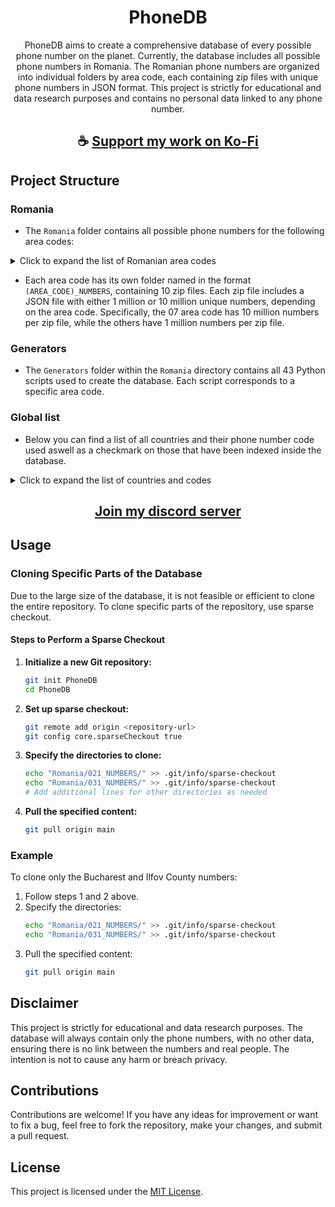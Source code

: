 <div align="center">

# PhoneDB

PhoneDB aims to create a comprehensive database of every possible phone number on the planet. Currently, the database includes all possible phone numbers in Romania. The Romanian phone numbers are organized into individual folders by area code, each containing zip files with unique phone numbers in JSON format. This project is strictly for educational and data research purposes and contains no personal data linked to any phone number.

</div>

<div align="center">

## ☕ [Support my work on Ko-Fi](https://ko-fi.com/thatsinewave)

</div>

## Project Structure

### Romania
- The `Romania` folder contains all possible phone numbers for the following area codes:
<details>
  <summary>Click to expand the list of Romanian area codes</summary>

  |         REGION        |   CODE    |  INDEXED  |
  |:---------------------:|:---------:|:---------:|
  |   Bucharest Capital   |   021     |    ✅     |
  |      Ilfov County     |   031     |    ✅     |
  |     Suceava County    |   230     |    ✅     |
  |    Botoșani County    |   231     |    ✅     |
  |      Iași County      |   232     |    ✅     |
  |      Neamț County     |   233     |    ✅     |
  |      Bacău County     |   234     |    ✅     |
  |     Vaslui County     |   235     |    ✅     |
  |     Galați County     |   236     |    ✅     |
  |     Vrancea County    |   237     |    ✅     |
  |      Buzău County     |   238     |    ✅     |
  |     Brăila County     |   239     |    ✅     |
  |     Tulcea County     |   240     |    ✅     |
  |    Constanța County   |   241     |    ✅     |
  |    Călărași County    |   242     |    ✅     |
  |    Ialomița County    |   243     |    ✅     |
  |     Prahova County    |   244     |    ✅     |
  |    Dâmbovița County   |   245     |    ✅     |
  |     Giurgiu County    |   246     |    ✅     |
  |    Teleorman County   |   247     |    ✅     |
  |      Argeș County     |   248     |    ✅     |
  |       Olt County      |   249     |    ✅     |
  |      Dolj County      |   250     |    ✅     |
  |    Mehedinți County   |   251     |    ✅     |
  |      Gorj County      |   252     |    ✅     |
  |     Vâlcea County     |   253     |    ✅     |
  |    Hunedoara County   |   254     |    ✅     |
  |  Caraș-Severin County |   255     |    ✅     |
  |      Timiș County     |   256     |    ✅     |
  |      Arad County      |   257     |    ✅     |
  |      Alba County      |   258     |    ✅     |
  |      Bihor County     |   259     |    ✅     |
  |    Satu Mare County   |   260     |    ✅     |
  |    Maramureș County   |   261     |    ✅     |
  |      Sălaj County     |   262     |    ✅     |
  | Bistrița-Năsăud County |   263    |    ✅     |
  |      Cluj County      |   264     |    ✅     |
  |      Mureș County     |   265     |    ✅     |
  |    Harghita County    |   266     |    ✅     |
  |     Covasna County    |   267     |    ✅     |
  |     Brașov County     |   268     |    ✅     |
  |     Sibiu County      |   269     |    ✅     |
</details>


- Each area code has its own folder named in the format `(AREA_CODE)_NUMBERS`, containing 10 zip files. Each zip file includes a JSON file with either 1 million or 10 million unique numbers, depending on the area code. Specifically, the 07 area code has 10 million numbers per zip file, while the others have 1 million numbers per zip file.

### Generators

- The `Generators` folder within the `Romania` directory contains all 43 Python scripts used to create the database. Each script corresponds to a specific area code.

### Global list
- Below you can find a list of all countries and their phone number code used aswell as a checkmark on those that have been indexed inside the database.

<details>
  <summary>Click to expand the list of countries and codes</summary>

  |        COUNTRY         |   CODE    |  INDEXED  |
  |:----------------------:|:---------:|:---------:|
  |        Canada          |     1     |     ❌     |
  |    United States       |     1     |     ❌     |
  |     Kazakhstan         |     7     |     ❌     |
  |        Russia          |     7     |     ❌     |
  |        Egypt           |    20     |     ❌     |
  |     South Africa       |    27     |     ❌     |
  |        Greece          |    30     |     ❌     |
  |     Netherlands        |    31     |     ❌     |
  |       Belgium          |    32     |     ❌     |
  |        France          |    33     |     ❌     |
  |        Spain           |    34     |     ❌     |
  |       Hungary          |    36     |     ❌     |
  |        Italy           |    39     |     ❌     |
  |       Romania          |    40     |     ✅     |
  |     Switzerland        |    41     |     ❌     |
  |       Austria          |    43     |     ❌     |
  |    United Kingdom      |    44     |     ❌     |
  |       Denmark          |    45     |     ❌     |
  |        Sweden          |    46     |     ❌     |
  |        Norway          |    47     |     ❌     |
  | Svalbard and Jan Mayen |    47     |     ❌     |
  |        Poland          |    48     |     ❌     |
  |       Germany          |    49     |     ❌     |
  |        Peru            |    51     |     ❌     |
  |        Mexico          |    52     |     ❌     |
  |        Cuba            |    53     |     ❌     |
  |      Argentina         |    54     |     ❌     |
  |        Brazil          |    55     |     ❌     |
  |        Chile           |    56     |     ❌     |
  |      Colombia          |    57     |     ❌     |
  |      Venezuela         |    58     |     ❌     |
  |      Malaysia          |    60     |     ❌     |
  |      Australia         |    61     |     ❌     |
  |   Christmas Island     |    61     |     ❌     |
  |    Cocos Islands       |    61     |     ❌     |
  |     Indonesia          |    62     |     ❌     |
  |     Philippines        |    63     |     ❌     |
  |    New Zealand         |    64     |     ❌     |
  |       Pitcairn         |    64     |     ❌     |
  |      Singapore         |    65     |     ❌     |
  |      Thailand          |    66     |     ❌     |
  |        Japan           |    81     |     ❌     |
  |     South Korea        |    82     |     ❌     |
  |      Vietnam           |    84     |     ❌     |
  |        China           |    86     |     ❌     |
  |       Turkey           |    90     |     ❌     |
  |        India           |    91     |     ❌     |
  |      Pakistan          |    92     |     ❌     |
  |     Afghanistan        |    93     |     ❌     |
  |      Sri Lanka         |    94     |     ❌     |
  |       Myanmar          |    95     |     ❌     |
  |        Iran            |    98     |     ❌     |
  |     South Sudan        |   211     |     ❌     |
  |       Morocco          |   212     |     ❌     |
  |   Western Sahara       |   212     |     ❌     |
  |       Algeria          |   213     |     ❌     |
  |       Tunisia          |   216     |     ❌     |
  |        Libya           |   218     |     ❌     |
  |       Gambia           |   220     |     ❌     |
  |       Senegal          |   221     |     ❌     |
  |     Mauritania         |   222     |     ❌     |
  |        Mali            |   223     |     ❌     |
  |       Guinea           |   224     |     ❌     |
  |     Ivory Coast        |   225     |     ❌     |
  |     Burkina Faso       |   226     |     ❌     |
  |        Niger           |   227     |     ❌     |
  |        Togo            |   228     |     ❌     |
  |        Benin           |   229     |     ❌     |
  |      Mauritius         |   230     |     ❌     |
  |       Liberia          |   231     |     ❌     |
  |    Sierra Leone        |   232     |     ❌     |
  |       Ghana            |   233     |     ❌     |
  |       Nigeria          |   234     |     ❌     |
  |        Chad            |   235     |     ❌     |
  | Central African Republic|  236     |     ❌     |
  |      Cameroon          |   237     |     ❌     |
  |     Cape Verde         |   238     |     ❌     |
  | Sao Tome and Principe  |   239     |     ❌     |
  | Equatorial Guinea      |   240     |     ❌     |
  |       Gabon            |   241     |     ❌     |
  | Republic of the Congo  |   242     |     ❌     |
  |Democratic Republic of the Congo| 243|    ❌     |
  |       Angola           |   244     |     ❌     |
  |    Guinea-Bissau       |   245     |     ❌     |
  |British Indian Ocean Territory| 246|    ❌     |
  |      Seychelles        |   248     |     ❌     |
  |        Sudan           |   249     |     ❌     |
  |       Rwanda           |   250     |     ❌     |
  |      Ethiopia          |   251     |     ❌     |
  |       Somalia          |   252     |     ❌     |
  |      Djibouti          |   253     |     ❌     |
  |        Kenya           |   254     |     ❌     |
  |      Tanzania          |   255     |     ❌     |
  |       Uganda           |   256     |     ❌     |
  |       Burundi          |   257     |     ❌     |
  |     Mozambique         |   258     |     ❌     |
  |       Zambia           |   260     |     ❌     |
  |     Madagascar         |   261     |     ❌     |
  |       Mayotte          |   262     |     ❌     |
  |       Reunion          |   262     |     ❌     |
  |      Zimbabwe          |   263     |     ❌     |
  |       Namibia          |   264     |     ❌     |
  |       Malawi           |   265     |     ❌     |
  |       Lesotho          |   266     |     ❌     |
  |      Botswana          |   267     |     ❌     |
  |      Swaziland         |   268     |     ❌     |
  |       Comoros          |   269     |     ❌     |
  |    Saint Helena        |   290     |     ❌     |
  |       Eritrea          |   291     |     ❌     |
  |        Aruba           |   297     |     ❌     |
  |   Faroe Islands        |   298     |     ❌     |
  |      Greenland         |   299     |     ❌     |
  |      Gibraltar         |   350     |     ❌     |
  |      Portugal          |   351     |     ❌     |
  |     Luxembourg         |   352     |     ❌     |
  |       Ireland          |   353     |     ❌     |
  |      Iceland           |   354     |     ❌     |
  |      Albania           |   355     |     ❌     |
  |       Malta            |   356     |     ❌     |
  |       Cyprus           |   357     |     ❌     |
  |      Finland           |   358     |     ❌     |
  |      Bulgaria          |   359     |     ❌     |
  |     Lithuania          |   370     |     ❌     |
  |       Latvia           |   371     |     ❌     |
  |      Estonia           |   372     |     ❌     |
  |      Moldova           |   373     |     ❌     |
  |      Armenia           |   374     |     ❌     |
  |      Belarus           |   375     |     ❌     |
  |       Andorra          |   376     |     ❌     |
  |       Monaco           |   377     |     ❌     |
  |     San Marino         |   378     |     ❌     |
  |       Vatican          |   379     |     ❌     |
  |      Ukraine           |   380     |     ❌     |
  |       Serbia           |   381     |     ❌     |
  |     Montenegro         |   382     |     ❌     |
  |       Kosovo           |   383     |     ❌     |
  |      Croatia           |   385     |     ❌     |
  |      Slovenia          |   386     |     ❌     |
  | Bosnia and Herzegovina |   387     |     ❌     |
  |     Macedonia          |   389     |     ❌     |
  |  Czech Republic        |   420     |     ❌     |
  |     Slovakia           |   421     |     ❌     |
  |   Liechtenstein        |   423     |     ❌     |
  |  Falkland Islands      |   500     |     ❌     |
  |       Belize           |   501     |     ❌     |
  |     Guatemala          |   502     |     ❌     |
  |    El Salvador         |   503     |     ❌     |
  |      Honduras          |   504     |     ❌     |
  |     Nicaragua          |   505     |     ❌     |
  |     Costa Rica         |   506     |     ❌     |
  |       Panama           |   507     |     ❌     |
  |Saint Pierre and Miquelon|  508     |     ❌     |
  |       Haiti            |   509     |     ❌     |
  |   Saint Barthelemy     |   590     |     ❌     |
  |    Saint Martin        |   590     |     ❌     |
  |       Bolivia          |   591     |     ❌     |
  |       Guyana           |   592     |     ❌     |
  |       Ecuador          |   593     |     ❌     |
  |      Paraguay          |   595     |     ❌     |
  |      Suriname          |   597     |     ❌     |
  |      Uruguay           |   598     |     ❌     |
  |       Curacao          |   599     |     ❌     |
  |Netherlands Antilles    |   599     |     ❌     |
  |     East Timor         |   670     |     ❌     |
  |     Antarctica         |   672     |     ❌     |
  |       Brunei           |   673     |     ❌     |
  |       Nauru            |   674     |     ❌     |
  | Papua New Guinea       |   675     |     ❌     |
  |       Tonga            |   676     |     ❌     |
  |  Solomon Islands       |   677     |     ❌     |
  |      Vanuatu           |   678     |     ❌     |
  |        Fiji            |   679     |     ❌     |
  |       Palau            |   680     |     ❌     |
  | Wallis and Futuna      |   681     |     ❌     |
  |    Cook Islands        |   682     |     ❌     |
  |        Niue            |   683     |     ❌     |
  |       Samoa            |   685     |     ❌     |
  |      Kiribati          |   686     |     ❌     |
  |  New Caledonia         |   687     |     ❌     |
  |       Tuvalu           |   688     |     ❌     |
  |  French Polynesia      |   689     |     ❌     |
  |      Tokelau           |   690     |     ❌     |
  |     Micronesia         |   691     |     ❌     |
  |  Marshall Islands      |   692     |     ❌     |
  |    North Korea         |   850     |     ❌     |
  |     Hong Kong          |   852     |     ❌     |
  |       Macau            |   853     |     ❌     |
  |      Cambodia          |   855     |     ❌     |
  |        Laos            |   856     |     ❌     |
  |     Bangladesh         |   880     |     ❌     |
  |       Taiwan           |   886     |     ❌     |
  |      Maldives          |   960     |     ❌     |
  |      Lebanon           |   961     |     ❌     |
  |       Jordan           |   962     |     ❌     |
  |        Syria           |   963     |     ❌     |
  |        Iraq            |   964     |     ❌     |
  |       Kuwait           |   965     |     ❌     |
  |    Saudi Arabia        |   966     |     ❌     |
  |       Yemen            |   967     |     ❌     |
  |        Oman            |   968     |     ❌     |
  |     Palestine          |   970     |     ❌     |
  |United Arab Emirates    |   971     |     ❌     |
  |       Israel           |   972     |     ❌     |
  |      Bahrain           |   973     |     ❌     |
  |       Qatar            |   974     |     ❌     |
  |       Bhutan           |   975     |     ❌     |
  |      Mongolia          |   976     |     ❌     |
  |       Nepal            |   977     |     ❌     |
  |    Tajikistan          |   992     |     ❌     |
  |  Turkmenistan          |   993     |     ❌     |
  |    Azerbaijan          |   994     |     ❌     |
  |      Georgia           |   995     |     ❌     |
  |    Kyrgyzstan          |   996     |     ❌     |
  |    Uzbekistan          |   998     |     ❌     |
  |      Bahamas           |  1-242    |     ❌     |
  |      Barbados          |  1-246    |     ❌     |
  |      Anguilla          |  1-264    |     ❌     |
  |Antigua and Barbuda     |  1-268    |     ❌     |
  |British Virgin Islands  |  1-284    |     ❌     |
  | U.S. Virgin Islands    |  1-340    |     ❌     |
  |  Cayman Islands        |  1-345    |     ❌     |
  |      Bermuda           |  1-441    |     ❌     |
  |      Grenada           |  1-473    |     ❌     |
  |Turks and Caicos Islands|  1-649    |     ❌     |
  |     Montserrat         |  1-664    |     ❌     |
  |Northern Mariana Islands|  1-670    |     ❌     |
  |        Guam            |  1-671    |     ❌     |
  |  American Samoa        |  1-684    |     ❌     |
  |    Sint Maarten        |  1-721    |     ❌     |
  |    Saint Lucia         |  1-758    |     ❌     |
  |     Dominica           |  1-767    |     ❌     |
  |Saint Vincent and the Grenadines|1-784| ❌     |
  |    Puerto Rico         |1-787, 1-939|    ❌     |
  |Dominican Republic      |1-809, 1-829, 1-849|❌  |
  | Trinidad and Tobago    |  1-868    |     ❌     |
  |Saint Kitts and Nevis   |  1-869    |     ❌     |
  |      Jamaica           |  1-876    |     ❌     |
  |      Guernsey          |44-1481    |     ❌     |
  |        Jersey          |44-1534    |     ❌     |
  |     Isle of Man        |44-1624    |     ❌     |
</details>


<div align="center">

## [Join my discord server](https://discord.gg/2nHHHBWNDw)

</div>

## Usage

### Cloning Specific Parts of the Database

Due to the large size of the database, it is not feasible or efficient to clone the entire repository. To clone specific parts of the repository, use sparse checkout.

#### Steps to Perform a Sparse Checkout

1. **Initialize a new Git repository:**
   ```sh
   git init PhoneDB
   cd PhoneDB
   ```

2. **Set up sparse checkout:**
   ```sh
   git remote add origin <repository-url>
   git config core.sparseCheckout true
   ```

3. **Specify the directories to clone:**
   ```sh
   echo "Romania/021_NUMBERS/" >> .git/info/sparse-checkout
   echo "Romania/031_NUMBERS/" >> .git/info/sparse-checkout
   # Add additional lines for other directories as needed
   ```

4. **Pull the specified content:**
   ```sh
   git pull origin main
   ```

### Example

To clone only the Bucharest and Ilfov County numbers:
1. Follow steps 1 and 2 above.
2. Specify the directories:
   ```sh
   echo "Romania/021_NUMBERS/" >> .git/info/sparse-checkout
   echo "Romania/031_NUMBERS/" >> .git/info/sparse-checkout
   ```
3. Pull the specified content:
   ```sh
   git pull origin main
   ```

## Disclaimer

This project is strictly for educational and data research purposes. The database will always contain only the phone numbers, with no other data, ensuring there is no link between the numbers and real people. The intention is not to cause any harm or breach privacy.

## Contributions

Contributions are welcome! If you have any ideas for improvement or want to fix a bug, feel free to fork the repository, make your changes, and submit a pull request.

## License

This project is licensed under the [MIT License](LICENSE).